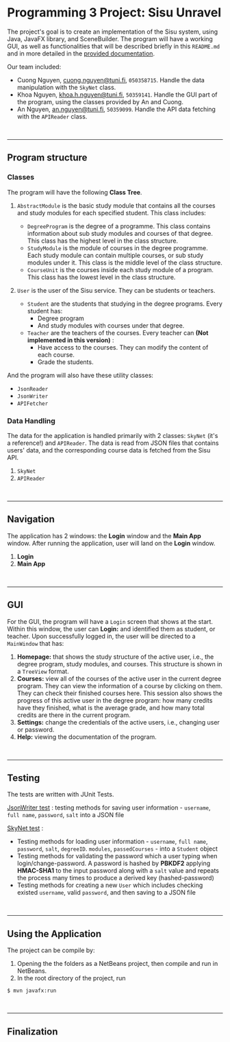 # Programming 3 Project: Sisu Unravel

The project's goal is to create an implementation of the Sisu system, using Java, JavaFX library, and SceneBuilder. The program will have a working GUI, as well as functionalities that will be described briefly in this `README.md` and in more detailed in the [provided documentation]().

Our team included:

- Cuong Nguyen, cuong.nguyen@tuni.fi, `050358715`. Handle the data manipulation with the `SkyNet` class.
- Khoa Nguyen, khoa.h.nguyen@tuni.fi, `50359141`. Handle the GUI part of the program, using the classes provided by An and Cuong.
- An Nguyen, an.nguyen@tuni.fi, `50359099`. Handle the API data fetching with the `APIReader` class.

</br>

---

## Program structure

### **Classes**

The program will have the following **Class Tree**.

1. `AbstractModule` is the basic study module that contains all the courses and study modules for each specified student. This class includes:

   - `DegreeProgram` is the degree of a programme. This class contains information about sub study modules and courses of that degree. This class has the highest level in the class structure.
   - `StudyModule` is the module of courses in the degree programme. Each study module can contain multiple courses, or sub study modules under it. This class is the middle level of the class structure.
   - `CourseUnit` is the courses inside each study module of a program. This class has the lowest level in the class structure.

2. `User` is the user of the Sisu service. They can be students or teachers.

   - `Student` are the students that studying in the degree programs. Every student has:
     - Degree program
     - And study modules with courses under that degree.
   - `Teacher` are the teachers of the courses. Every teacher can **(Not implemented in this version)** :
     - Have access to the courses. They can modify the content of each course.
     - Grade the students.

And the program will also have these utility classes:

- `JsonReader`
- `JsonWriter`
- `APIFetcher`

### **Data Handling**

The data for the application is handled primarily with 2 classes: `SkyNet` (it's a reference!) and `APIReader`. The data is read from JSON files that contains users' data, and the corresponding course data is fetched from the Sisu API.

1. `SkyNet`
2. `APIReader`

</br>

---

## Navigation

The application has 2 windows: the **Login** window and the **Main App** window. After running the application, user will land on the **Login** window.

1. **Login**
2. **Main App**

</br>

---

## GUI

For the GUI, the program will have a `Login` screen that shows at the start. Within this window, the user can **Login:** and identified them as student, or teacher. Upon successfully logged in, the user will be directed to a `MainWindow` that has:

1. **Homepage:** that shows the study structure of the active user, i.e., the degree program, study modules, and courses. This structure is shown in a `TreeView` format.
2. **Courses:** view all of the courses of the active user in the current degree program. They can view the information of a course by clicking on them. They can check their finished courses here. This session also shows the progress of this active user in the degree program: how many credits have they finished, what is the average grade, and how many total credits are there in the current program.
3. **Settings:** change the credentials of the active users, i.e., changing user or password.
4. **Help:** viewing the documentation of the program.

</br>

---

## Testing

The tests are written with JUnit Tests.

[JsonWriter test](./Sisu/src/test/java/fi/tuni/prog3/sisu/utility/JsonWriterTest.java) : testing methods for saving user information - `username`, `full name`, `password`, `salt` into a JSON file  

[SkyNet test](./Sisu/src/test/java/fi/tuni/prog3/sisu/system/SkyNetTest.java) :  
- Testing methods for loading user information - `username`, `full name`, `password`, `salt`, `degreeID`. `modules`, `passedCourses` - into a `Student` object
- Testing methods for validating the password which a user typing when login/change-password. A password is hashed by **PBKDF2** applying **HMAC-SHA1** to the input password along with a `salt` value and repeats the process many times to produce a derived key (hashed-password)
- Testing methods for creating a new `User` which includes checking existed `username`, valid `password`, and then saving to a JSON file


</br>

---

## Using the Application

The project can be compile by:

1. Opening the the folders as a NetBeans project, then compile and run in NetBeans.
2. In the root directory of the project, run

```
$ mvn javafx:run
```

</br>

---

## Finalization
